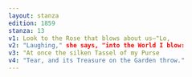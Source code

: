 ```yaml
---
layout: stanza
edition: 1859
stanza: 13
v1: Look to the Rose that blows about us—"Lo,
v2: "Laughing," she says, "into the World I blow:
v3: ⁠"At once the silken Tassel of my Purse
v4: "Tear, and its Treasure on the Garden throw."
---
```

